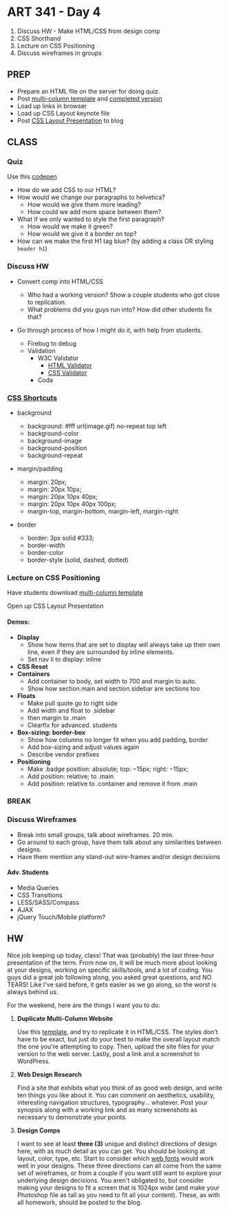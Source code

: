 ART 341 - Day 4
=======================================

1. Discuss HW - Make HTML/CSS from design comp
2. CSS Shorthand
3. Lecture on CSS Positioning
4. Discuss wireframes in groups


PREP
---------------------------------------
- Prepare an HTML file on the server for doing quiz.
- Post [multi-column template](http://teaching.thomhines.com/resources/2_col_html_template_empty.zip) and [completed version](http://teaching.thomhines.com/resources/2_col_html_template.zip)
- Load up links in browser
- Load up CSS Layout keynote file
- Post [CSS Layout Presentation](http://teaching.thomhines.com/resources/CSS%20Layout%20Presentation.pdf) to blog



CLASS
---------------------------------------

### Quiz

Use this [codepen](http://codepen.io/thomhines/pen/aqfvJ)

- How do we add CSS to our HTML?
- How would we change our paragraphs to helvetica?
	- How would we give them more leading?
	- How could we add more space between them?
- What if we only wanted to style the first paragraph?
	- How would we make it green?
	- How would we give it a border on top?
- How can we make the first H1 tag blue? (by adding a class OR styling `header h1`)


### Discuss HW
- Convert comp into HTML/CSS
	- Who had a working version? Show a couple students who got close to replication.
	- What problems did you guys run into? How did other students fix that?

- Go through process of how I might do it, with help from students.
	- Firebug to debug
	- Validation
		- W3C Validator
			- [HTML Validator](http://validator.w3.org/)
			- [CSS Validator](http://jigsaw.w3.org/css-validator/)
		- Coda
		







### [CSS Shortcuts](http://cssdog.com/css_shortcuts.html)

- background
	- background: #fff url(image.gif) no-repeat top left
	- background-color
	- background-image
	- background-position
	- background-repeat

- margin/padding
	- margin: 20px;
	- margin: 20px 10px;
	- margin: 20px 10px 40px;
	- margin: 20px 10px 40px 100px;
	- margin-top, margin-bottom, margin-left, margin-right

- border
	- border: 3px solid #333;
	- border-width
	- border-color
	- border-style (solid, dashed, dotted)






### Lecture on CSS Positioning

Have students download [multi-column template](http://teaching.thomhines.com/resources/2_col_html_template_empty.zip)

Open up CSS Layout Presentation

#### Demos:
- **Display**
	- Show how items that are set to display will always take up their own line, even if they are surrounded by inline elements.
	- Set nav li to display: inline
- **CSS Reset**
- **Containers**
	- Add container to body, set width to 700 and margin to auto.
	- Show how section.main and section.sidebar are sections too
- **Floats**
	- Make pull quote go to right side
	- Add width and float to .sidebar
	- then margin to .main 
	- Clearfix for advanced. students
- **Box-sizing: border-box**
	- Show how columns no longer fit when you add padding, border
	- Add box-sizing and adjust values again
	- Describe vendor prefixes
- **Positioning**
	- Make .badge position: absolute; top: −15px; right: −15px;
	- Add position: relative; to .main
	- Add position: relative to .container and remove it from .main





### BREAK




### Discuss Wireframes
- Break into small groups, talk about wireframes. 20 min.
- Go around to each group, have them talk about any similarities between designs.
- Have them mention any stand-out wire-frames and/or design decisions






#### Adv. Students
- Media Queries
- CSS Transitions
- LESS/SASS/Compass
- AJAX
- jQuery Touch/Mobile platform?





HW
---------------------------------------

Nice job keeping up today, class! That was (probably) the last three-hour presentation of the term. From now on, it will be much more about looking at your designs, working on specific skills/tools, and a lot of coding. You guys did a great job following along, you asked great questions, and NO TEARS! Like I've said before, it gets easier as we go along, so the worst is always behind us.

For the weekend, here are the things I want you to do:

1. **Duplicate Multi-Column Website**

	Use this [template](http://teaching.thomhines.com/resources/class-4-copy-comp-layout.pdf), and try to replicate it in HTML/CSS. The styles don't have to be exact, but just do your best to make the overall layout match the one you're attempting to copy. Then, upload the site files for your version to the web server. Lastly, post a link and a screenshot to WordPress. 
	

2. **Web Design Research**
	
	Find a site that exhibits what you think of as good web design, and write ten things you like about it. You can comment on aesthetics, usability, interesting navigation structures, typography… whatever. Post your synopsis along with a working link and as many screenshots as necessary to demonstrate your points.


3. **Design Comps**

	I want to see at least **three (3)** unique and distinct directions of design here, with as much detail as you can get. You should be looking at layout, color, type, etc. Start to consider which [web fonts](http://www.google.com/fonts/) would work well in your designs. These three directions can all come from the same set of wireframes, or from a couple if you want still want to explore your underlying design decisions. You aren't obligated to, but consider making your designs to fit a screen that is 1024px wide (and make your Photoshop file as tall as you need to fit all your content). These, as with all homework, should be posted to the blog. 